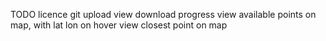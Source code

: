 TODO
licence
git
upload
view download progress
view available points on map, with lat lon on hover
view closest point on map
